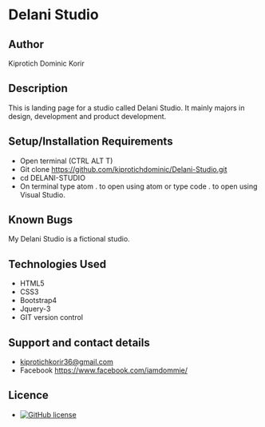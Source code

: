 # Delani Studio

## Author

Kiprotich Dominic Korir

## Description

This is landing page for a studio called Delani Studio. It mainly majors in design, development and product development.

## Setup/Installation Requirements

- Open terminal (CTRL ALT T)
- Git clone https://github.com/kiprotichdominic/Delani-Studio.git
- cd DELANI-STUDIO
- On terminal type atom . to open using atom or type code . to open using Visual Studio.

## Known Bugs

My Delani Studio is a fictional studio.

## Technologies Used

- HTML5
- CSS3
- Bootstrap4
- Jquery-3
- GIT version control

## Support and contact details

- kiprotichkorir36@gmail.com
- Facebook https://www.facebook.com/iamdommie/

## Licence

- [![GitHub license](https://img.shields.io/github/license/Naereen/StrapDown.js.svg)](https://github.com/Naereen/StrapDown.js/blob/master/LICENSE)

